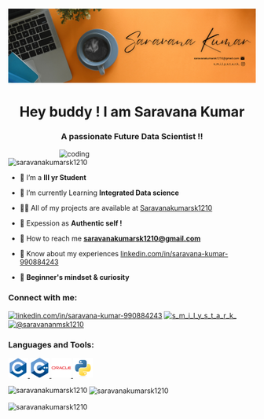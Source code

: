 ![logo](https://github.com/Saravanakumarsk1210/Saravanakumarsk1210/blob/main/Gray%20And%20Black%20%20Simple%20Personal%20LinkedIn%20Banner%20(4).png)
<h1 align="center">Hey buddy ! I am Saravana Kumar</h1>
<h3 align="center">A passionate Future Data Scientist !!</h3>
<img align="right" alt="coding" width="400" src="https://user-images.githubusercontent.com/55389276/140866485-8fb1c876-9a8f-4d6a-98dc-08c4981eaf70.gif">

<p align="left"> <img src="https://komarev.com/ghpvc/?username=saravanakumarsk1210&label=Profile%20views&color=0e75b6&style=flat" alt="saravanakumarsk1210" /> </p>

- 🔭 I’m a **III yr Student**

- 🌱 I’m currently Learning **Integrated Data science**

- 👨‍💻 All of my projects are available at [Saravanakumarsk1210](Saravanakumarsk1210)

- 💬 Expession as **Authentic self !**

- 📩 How to reach me **saravanakumarsk1210@gmail.com**

- 📄 Know about my experiences [linkedin.com/in/saravana-kumar-990884243](linkedin.com/in/saravana-kumar-990884243)

- 🍏 **Beginner's mindset & curiosity**

<h3 align="left">Connect with me:</h3>
<p align="left">
<a href="https://linkedin.com/in/linkedin.com/in/saravana-kumar-990884243" target="blank"><img align="center" src="https://raw.githubusercontent.com/rahuldkjain/github-profile-readme-generator/master/src/images/icons/Social/linked-in-alt.svg" alt="linkedin.com/in/saravana-kumar-990884243" height="30" width="40" /></a>
<a href="https://instagram.com/s_m_i_l_y_s_t_a_r_k_" target="blank"><img align="center" src="https://raw.githubusercontent.com/rahuldkjain/github-profile-readme-generator/master/src/images/icons/Social/instagram.svg" alt="s_m_i_l_y_s_t_a_r_k_" height="30" width="40" /></a>
<a href="https://www.hackerearth.com/@saravananmsk1210" target="blank"><img align="center" src="https://raw.githubusercontent.com/rahuldkjain/github-profile-readme-generator/master/src/images/icons/Social/hackerearth.svg" alt="@saravananmsk1210" height="30" width="40" /></a>
</p>

<h3 align="left">Languages and Tools:</h3>
<p align="left"> <a href="https://www.cprogramming.com/" target="_blank" rel="noreferrer"> <img src="https://raw.githubusercontent.com/devicons/devicon/master/icons/c/c-original.svg" alt="c" width="40" height="40"/> </a> <a href="https://www.w3schools.com/cpp/" target="_blank" rel="noreferrer"> <img src="https://raw.githubusercontent.com/devicons/devicon/master/icons/cplusplus/cplusplus-original.svg" alt="cplusplus" width="40" height="40"/> </a> <a href="https://www.oracle.com/" target="_blank" rel="noreferrer"> <img src="https://raw.githubusercontent.com/devicons/devicon/master/icons/oracle/oracle-original.svg" alt="oracle" width="40" height="40"/> </a> <a href="https://www.python.org" target="_blank" rel="noreferrer"> <img src="https://raw.githubusercontent.com/devicons/devicon/master/icons/python/python-original.svg" alt="python" width="40" height="40"/> </a> </p>

<p><img align="left" src="https://github-readme-stats.vercel.app/api/top-langs?username=saravanakumarsk1210&show_icons=true&locale=en&layout=compact" alt="saravanakumarsk1210" /></p>

<p>&nbsp;<img align="center" src="https://github-readme-stats.vercel.app/api?username=saravanakumarsk1210&show_icons=true&locale=en" alt="saravanakumarsk1210" /></p>

<p><img align="center" src="https://github-readme-streak-stats.herokuapp.com/?user=saravanakumarsk1210&" alt="saravanakumarsk1210" /></p>
